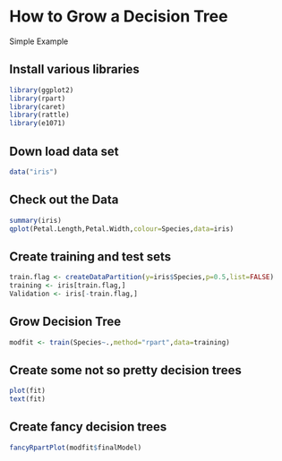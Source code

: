# How to Grow a Decision Tree

Simple Example

## Install various libraries 

```r
library(ggplot2)
library(rpart)
library(caret)
library(rattle)
library(e1071)
```

## Down load data set
```r
data("iris")
```

## Check out the Data
```r
summary(iris)
qplot(Petal.Length,Petal.Width,colour=Species,data=iris)
```

## Create training and test sets
```r
train.flag <- createDataPartition(y=iris$Species,p=0.5,list=FALSE)
training <- iris[train.flag,]
Validation <- iris[-train.flag,]
```
## Grow Decision Tree
```r
modfit <- train(Species~.,method="rpart",data=training) 
```

## Create some not so pretty decision trees
```r
plot(fit)
text(fit)
```

## Create fancy decision trees
```r
fancyRpartPlot(modfit$finalModel)
```
